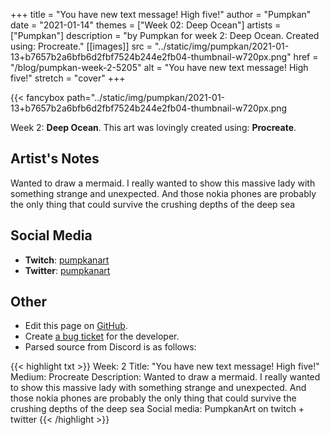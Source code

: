 +++
title =       "You have new text message! High five!"
author =      "Pumpkan"
date =        "2021-01-14"
themes =      ["Week 02: Deep Ocean"]
artists =     ["Pumpkan"]
description = "by Pumpkan for week 2: Deep Ocean. Created using: Procreate."
[[images]]
              src = "../static/img/pumpkan/2021-01-13+b7657b2a6bfb6d2fbf7524b244e2fb04-thumbnail-w720px.png"
              href = "/blog/pumpkan-week-2-5205"
              alt = "You have new text message! High five!"
              stretch = "cover"
+++


{{< fancybox path="../static/img/pumpkan/2021-01-13+b7657b2a6bfb6d2fbf7524b244e2fb04-thumbnail-w720px.png

Week 2: **Deep Ocean**. This art was lovingly created using: **Procreate**.

## Artist's Notes

Wanted to draw a mermaid. I really wanted to show this massive lady with something strange and unexpected. And those nokia phones are probably the only thing that could survive the crushing depths of the deep sea

## Social Media

- **Twitch**: <a href='https://twitch.tv/pumpkanart' target='_blank'>pumpkanart</a>
- **Twitter**: <a href='https://twitter.com/pumpkanart' target='_blank'>pumpkanart</a>

## Other

- Edit this page on [GitHub](https://github.com/teaminkling/web-refresh/edit/main/content/blog/pumpkan-week-2-5205.md).
- Create [a bug ticket](https://github.com/teaminkling/web-refresh/issues/new?assignees=&labels=bug&template=problem-report.md&title=) for the developer.
- Parsed source from Discord is as follows:

{{< highlight txt >}}
Week: 2
Title: "You have new text message! High five!"
Medium: Procreate
Description: Wanted to draw a mermaid. I really wanted to show this massive lady with something strange and unexpected. And those nokia phones are probably the only thing that could survive the crushing depths of the deep sea 
Social media: PumpkanArt on twitch + twitter
{{< /highlight >}}
